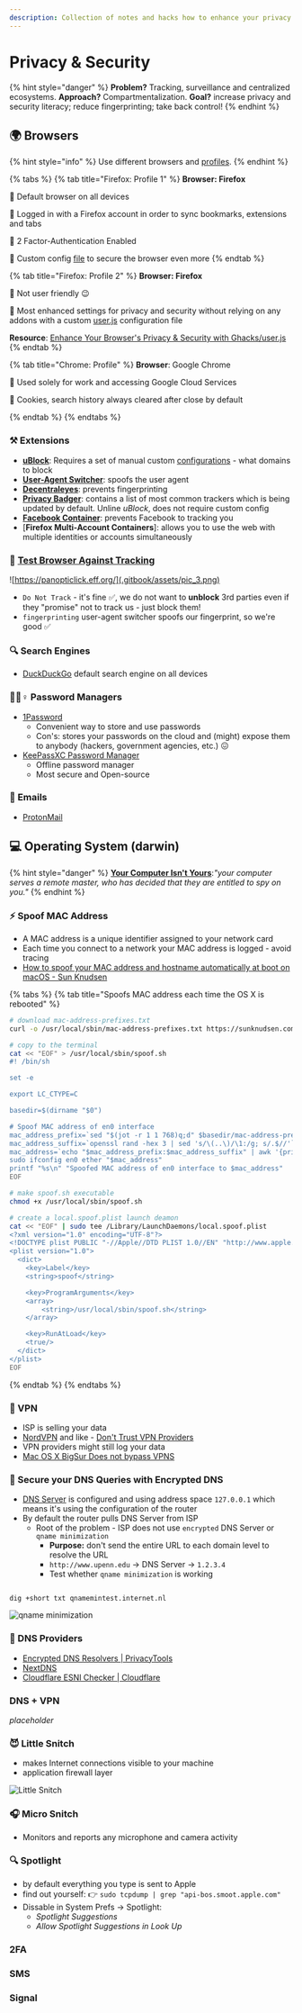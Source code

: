 ```yaml
---
description: Collection of notes and hacks how to enhance your privacy and security.
---
```


# Privacy & Security

{% hint style="danger" %}
**Problem?** Tracking, surveillance and centralized ecosystems. **Approach?** Compartmentalization. **Goal?** increase privacy and security literacy; reduce fingerprinting; take back control!
{% endhint %}

## 🌍 Browsers

{% hint style="info" %}
Use different browsers and [profiles](https://support.mozilla.org/en-US/kb/dedicated-profiles-firefox-installation#w_what-are-profiles).
{% endhint %}

{% tabs %}
{% tab title="Firefox: Profile 1" %}
**Browser: Firefox**

🔰 Default browser on all devices

🔰 Logged in with a Firefox account in order to sync bookmarks, extensions and tabs

🔰 2 Factor-Authentication Enabled

🔰 Custom config [file](https://ffprofile.com/) to secure the browser even more
{% endtab %}

{% tab title="Firefox: Profile 2" %}
**Browser: Firefox**

🔰 Not user friendly 😉

🔰 Most enhanced settings for privacy and security without relying on any addons with a custom [user.js](https://github.com/arkenfox/user.js/wiki/1.1-Overview) configuration file

**Resource**: [Enhance Your Browser's Privacy & Security with Ghacks/user.js](https://www.youtube.com/watch?v=rkVbsVskqc8&list=PL3cu45aM3C2BwSi8Nj5aBWTrbjbHiXxQo&index=2)
{% endtab %}

{% tab title="Chrome: Profile" %}
**Browser**: Google Chrome

🔰 Used solely for work and accessing Google Cloud Services

🔰 Cookies, search history always cleared after close by default

{% endtab %}
{% endtabs %}

### ⚒️ Extensions

- [**uBlock**](https://addons.mozilla.org/en-US/firefox/addon/ublock-origin/): Requires a set of manual custom [configurations](https://www.maketecheasier.com/ultimate-ublock-origin-superusers-guide/) - what domains to block
- [**User-Agent Switcher**](https://gitlab.com/ntninja/user-agent-switcher): spoofs the user agent
- [**Decentraleyes**](https://addons.mozilla.org/en-US/firefox/addon/decentraleyes/): prevents fingerprinting
- [**Privacy Badger**](https://addons.mozilla.org/en-US/firefox/addon/privacy-badger17/): contains a list of most common trackers which is being updated by default. Unline _uBlock_, does not require custom config
- [**Facebook Container**](https://addons.mozilla.org/en-US/firefox/addon/facebook-container/): prevents Facebook to tracking you
- [**Firefox Multi-Account Containers**]: allows you to use the web with multiple identities or accounts simultaneously

### 🧪 [Test Browser Against Tracking](https://panopticlick.eff.org/) <a id="test-your-browser-against-tracking"></a>

![https://panopticlick.eff.org/](.gitbook/assets/pic_3.png)

- `Do Not Track` - it's fine ✅, we do not want to **unblock** 3rd parties even if they "promise" not to track us - just block them!
- `fingerprinting` user-agent switcher spoofs our fingerprint, so we're good ✅

### 🔍 Search Engines

- [DuckDuckGo](https://duckduckgo.com/) default search engine on all devices

### 🕵🏾♀️ Password Managers

- [1Password](https://1password.com/)
  - Convenient way to store and use passwords
  - Con's: stores your passwords on the cloud and \(might\) expose them to anybody \(hackers, government agencies, etc.\) 😖
- [KeePassXC Password Manager](https://keepassxc.org/)
  - Offline password manager
  - Most secure and Open-source

### 📧 Emails

- [ProtonMail](https://protonmail.com/)

## 💻 Operating System \(darwin\)

{% hint style="danger" %}
[**Your Computer Isn't Yours**](https://sneak.berlin/20201112/your-computer-isnt-yours/):_"your computer serves a remote master, who has decided that they are entitled to spy on you."_
{% endhint %}

### ⚡ Spoof MAC Address

- A MAC address is a unique identifier assigned to your network card
- Each time you connect to a network your MAC address is logged - avoid tracing
- [How to spoof your MAC address and hostname automatically at boot on macOS - Sun Knudsen](https://sunknudsen.com/privacy-guides/how-to-spoof-your-mac-address-and-hostname-automatically-at-boot-on-macos)

{% tabs %}
{% tab title="Spoofs MAC address each time the OS X is rebooted" %}

```bash
# download mac-address-prefixes.txt
curl -o /usr/local/sbin/mac-address-prefixes.txt https://sunknudsen.com/static/media/privacy-guides/how-to-spoof-your-mac-address-and-hostname-automatically-at-boot-on-macos/mac-address-prefixes.txt

# copy to the terminal
cat << "EOF" > /usr/local/sbin/spoof.sh
#! /bin/sh

set -e

export LC_CTYPE=C

basedir=$(dirname "$0")

# Spoof MAC address of en0 interface
mac_address_prefix=`sed "$(jot -r 1 1 768)q;d" $basedir/mac-address-prefixes.txt | sed -e 's/[^A-F0-9:]//g'`
mac_address_suffix=`openssl rand -hex 3 | sed 's/\(..\)/\1:/g; s/.$//'`
mac_address=`echo "$mac_address_prefix:$mac_address_suffix" | awk '{print toupper($0)}'`
sudo ifconfig en0 ether "$mac_address"
printf "%s\n" "Spoofed MAC address of en0 interface to $mac_address"
EOF

# make spoof.sh executable
chmod +x /usr/local/sbin/spoof.sh

# create a local.spoof.plist launch deamon
cat << "EOF" | sudo tee /Library/LaunchDaemons/local.spoof.plist
<?xml version="1.0" encoding="UTF-8"?>
<!DOCTYPE plist PUBLIC "-//Apple//DTD PLIST 1.0//EN" "http://www.apple.com/DTDs/PropertyList-1.0.dtd">
<plist version="1.0">
  <dict>
    <key>Label</key>
    <string>spoof</string>

    <key>ProgramArguments</key>
    <array>
        <string>/usr/local/sbin/spoof.sh</string>
    </array>

    <key>RunAtLoad</key>
    <true/>
  </dict>
</plist>
EOF
```

{% endtab %}
{% endtabs %}

### 🚁 VPN

- ISP is selling your data
- [NordVPN](https://nordvpn.com/) and like - [Don't Trust VPN Providers](https://www.youtube.com/watch?v=qMuYCxxRamc)
- VPN providers might still log your data
- [Mac OS X BigSur Does not bypass VPNS](https://www.reddit.com/r/vim/comments/k0jjqp/understanding_plugin_commands/)

### 👻 Secure your DNS Queries with Encrypted DNS

- [DNS Server](https://www.lifewire.com/what-is-a-dns-server-2625854) is configured and using address space `127.0.0.1` which means it's using the configuration of the router
- By default the router pulls DNS Server from ISP
  - Root of the problem - ISP does not use `encrypted` DNS Server or `qname minimization`
    - **Purpose:** don't send the entire URL to each domain level to resolve the URL
    - `http://www.upenn.edu` → DNS Server → `1.2.3.4`
    - Test whether `qname minimization` is working

```text

dig +short txt qnamemintest.internet.nl
```

![qname minimization](.gitbook/assets/qname.jpg)

### 👨 DNS Providers

- [Encrypted DNS Resolvers \| PrivacyTools](https://www.privacytools.io/providers/dns/)
- [NextDNS](https://my.nextdns.io/b71159/setup)
- [Cloudflare ESNI Checker \| Cloudflare](https://www.cloudflare.com/ssl/encrypted-sni/)

### DNS + VPN

_placeholder_

### 😈 Little Snitch

- makes Internet connections visible to your machine
- application firewall layer

![Little Snitch](.gitbook/assets/snitch.png)

### 🎧 Micro Snitch

- Monitors and reports any microphone and camera activity

### 🔍 Spotlight

- by default everything you type is sent to Apple
- find out yourself: 👉 `sudo tcpdump | grep "api-bos.smoot.apple.com"`
- Dissable in System Prefs -> Spotlight:
  - _Spotlight Suggestions_
  - _Allow Spotlight Suggestions in Look Up_

### 2FA

### SMS

### Signal
